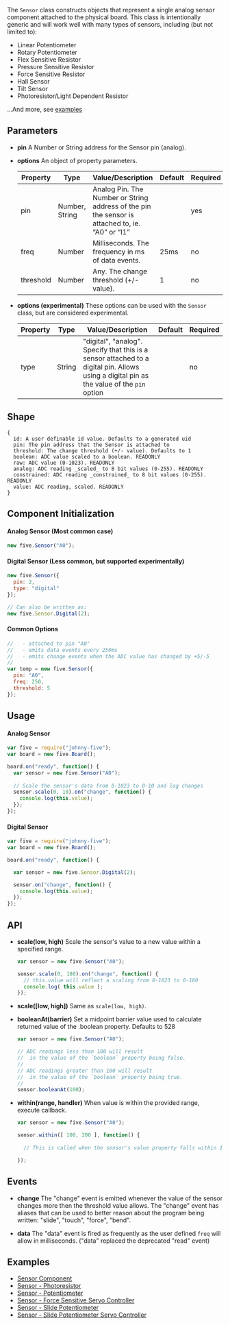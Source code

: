 The `Sensor` class constructs objects that represent a single analog sensor component attached to the physical board. This class is intentionally generic and will work well with many types of sensors, including (but not limited to):

- Linear Potentiometer
- Rotary Potentiometer
- Flex Sensitive Resistor
- Pressure Sensitive Resistor
- Force Sensitive Resistor
- Hall Sensor
- Tilt Sensor
- Photoresistor/Light Dependent Resistor

...And more, see [examples](#examples)

## Parameters

- **pin** A Number or String address for the Sensor pin (analog).

- **options** An object of property parameters.

  | Property | Type           | Value/Description                                                                         | Default | Required |
  |---------------|----------------|----------------------------------|-------------------------------------------------------------------------------------|----------|
  | pin           | Number, String | Analog Pin. The Number or String address of the pin the sensor is attached to, ie. “A0” or “I1” | | yes      |
  | freq          | Number         | Milliseconds. The frequency in ms of data events. | 25ms                                | no       |
  | threshold     | Number         | Any. The change threshold (+/- value). | 1                                     | no       |

- **options (experimental)** These options can be used with the `Sensor` class, but are considered experimental.

  | Property | Type           | Value/Description                                                                         | Default | Required |
  |---------------|----------------|----------------------------------|-------------------------------------------------------------------------------------|----------|
  | type     | String         | "digital", "analog". Specify that this is a sensor attached to a digital pin. Allows using a digital pin as the value of the `pin` option| | no       |
  

## Shape

```
{ 
  id: A user definable id value. Defaults to a generated uid
  pin: The pin address that the Sensor is attached to
  threshold: The change threshold (+/- value). Defaults to 1
  boolean: ADC value scaled to a boolean. READONLY
  raw: ADC value (0-1023). READONLY
  analog: ADC reading _scaled_ to 8 bit values (0-255). READONLY
  constrained: ADC reading _constrained_ to 8 bit values (0-255). READONLY
  value: ADC reading, scaled. READONLY
}
```

## Component Initialization

#### Analog Sensor (Most common case)

```js
new five.Sensor("A0");
```

#### Digital Sensor (Less common, but supported experimentally)

```js
new five.Sensor({
  pin: 2, 
  type: "digital"
});

// Can also be written as: 
new five.Sensor.Digital(2);
```


#### Common Options

```js
//   - attached to pin "A0"
//   - emits data events every 250ms
//   - emits change events when the ADC value has changed by +5/-5
//
var temp = new five.Sensor({
  pin: "A0", 
  freq: 250, 
  threshold: 5
});
```


## Usage

#### Analog Sensor 

```js
var five = require("johnny-five");
var board = new five.Board();

board.on("ready", function() {
  var sensor = new five.Sensor("A0");
  
  // Scale the sensor's data from 0-1023 to 0-10 and log changes
  sensor.scale(0, 10).on("change", function() {
    console.log(this.value);
  });
});
```

#### Digital Sensor 

```js
var five = require("johnny-five");
var board = new five.Board();

board.on("ready", function() {

  var sensor = new five.Sensor.Digital(2);

  sensor.on("change", function() {
    console.log(this.value);
  });
});
```


## API

- **scale(low, high)** Scale the sensor's value to a new value within a specified range.
  ```js
  var sensor = new five.Sensor("A0");

  sensor.scale(0, 180).on("change", function() {
    // this.value will reflect a scaling from 0-1023 to 0-180
    console.log( this.value );
  });
  ```

- **scale([low, high])** Same as `scale(low, high)`. 


- **booleanAt(barrier)** Set a midpoint barrier value used to calculate returned value of the .boolean property. Defaults to 528
  ```js
  var sensor = new five.Sensor("A0");

  // ADC readings less than 100 will result 
  //  in the value of the `boolean` property being false.
  // 
  // ADC readings greater than 100 will result 
  //  in the value of the `boolean` property being true.
  // 
  sensor.booleanAt(100);

  ```

- **within(range, handler)** When value is within the provided range, execute callback. 
  ```js
  var sensor = new five.Sensor("A0");

  sensor.within([ 100, 200 ], function() {
    
    // This is called when the sensor's value property falls within 100-200

  });
  ```

## Events

- **change** The "change" event is emitted whenever the value of the sensor changes more then the threshold value allows. The "change" event has aliases that can be used to better reason about the program being written: "slide", "touch", "force", "bend".

- **data** The "data" event is fired as frequently as the user defined `freq` will allow in milliseconds. ("data" replaced the deprecated "read" event)


<!--remove-start-->

## Examples

- [Sensor Component](https://github.com/rwaldron/johnny-five/blob/master/docs/sensor.md)
- [Sensor - Photoresistor](https://github.com/rwaldron/johnny-five/blob/master/docs/photoresistor.md)
- [Sensor - Potentiometer](https://github.com/rwaldron/johnny-five/blob/master/docs/potentiometer.md)
- [Sensor - Force Sensitive Servo Controller](https://github.com/rwaldron/johnny-five/blob/master/docs/sensor-fsr-servo.md)
- [Sensor - Slide Potentiometer](https://github.com/rwaldron/johnny-five/blob/master/docs/sensor-slider.md)
- [Sensor - Slide Potentiometer Servo Controller](https://github.com/rwaldron/johnny-five/blob/master/docs/slider-servo-control.md)

<!--remove-end-->
